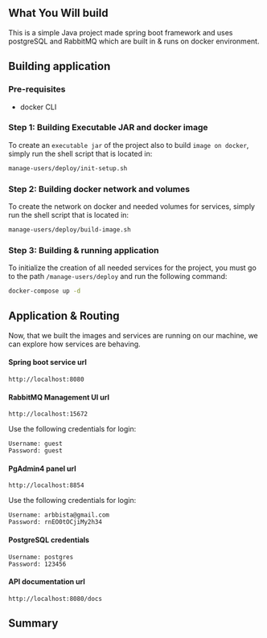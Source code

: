 ## What You Will build

This is a simple Java project made  spring boot framework and uses postgreSQL and RabbitMQ which are built in & runs on docker environment.

## Building application

### Pre-requisites
- docker CLI

### Step 1: Building Executable JAR and docker image
To create an `executable jar`  of the project also to build `image on docker`, simply run the shell script that is located in:

```sh
manage-users/deploy/init-setup.sh
```

### Step 2: Building docker network and volumes
To create the network on docker and needed volumes for services, simply run the shell script that is located in:

```sh
manage-users/deploy/build-image.sh
```

### Step 3: Building & running application

To initialize the creation of all needed services for the project, you must go to the path `/manage-users/deploy` and run the following command:

```sh
docker-compose up -d
```

## Application & Routing

Now, that we built the images and services are running on our machine, we can explore how services are behaving.

#### Spring boot service url

```
http://localhost:8080
```

#### RabbitMQ Management UI url

```
http://localhost:15672
```

Use the following credentials for login:

```
Username: guest
Password: guest
```

#### PgAdmin4 panel url

```
http://localhost:8854
```

Use the following credentials for login:

```
Username: arbbista@gmail.com
Password: rnEO0tOCjiMy2h34
```

#### PostgreSQL credentials

```
Username: postgres
Password: 123456
```

#### API documentation url

```
http://localhost:8080/docs
```

## Summary



